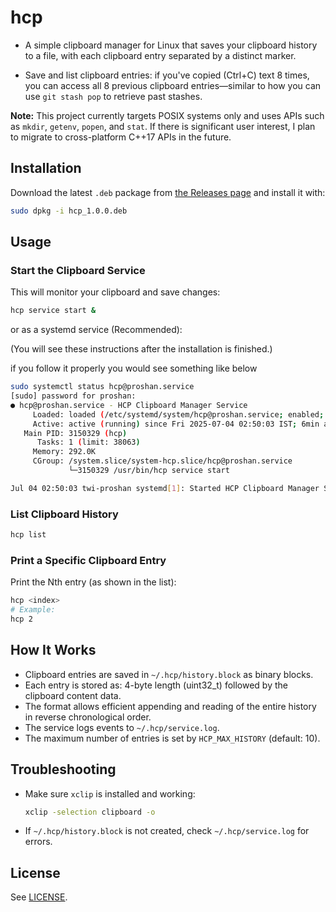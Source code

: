 # hcp

- A simple clipboard manager for Linux that saves your clipboard history to a file, with each clipboard entry separated by a distinct marker.

- Save and list clipboard entries: if you've copied (Ctrl+C) text 8 times, you can access all 8 previous clipboard entries—similar to how you can use `git stash pop` to retrieve past stashes.

**Note:** This project currently targets POSIX systems only and uses APIs such as `mkdir`, `getenv`, `popen`, and `stat`. If there is significant user interest, I plan to migrate to cross-platform C++17 APIs in the future.

## Installation

Download the latest `.deb` package from [the Releases page](https://github.com/Agent-Hellboy/hcp/releases) and install it with:
```sh
sudo dpkg -i hcp_1.0.0.deb
```

## Usage

### Start the Clipboard Service
This will monitor your clipboard and save changes:
```sh
hcp service start &
```

or as a systemd service (Recommended):

(You will see these instructions after the installation is finished.)

if you follow it properly you would see something like below
```bash 
sudo systemctl status hcp@proshan.service
[sudo] password for proshan: 
● hcp@proshan.service - HCP Clipboard Manager Service
     Loaded: loaded (/etc/systemd/system/hcp@proshan.service; enabled; vendor preset: enabled)
     Active: active (running) since Fri 2025-07-04 02:50:03 IST; 6min ago
   Main PID: 3150329 (hcp)
      Tasks: 1 (limit: 38063)
     Memory: 292.0K
     CGroup: /system.slice/system-hcp.slice/hcp@proshan.service
             └─3150329 /usr/bin/hcp service start

Jul 04 02:50:03 twi-proshan systemd[1]: Started HCP Clipboard Manager Service.
```
### List Clipboard History
```sh
hcp list
```

### Print a Specific Clipboard Entry
Print the Nth entry (as shown in the list):
```sh
hcp <index>
# Example:
hcp 2
```

## How It Works
- Clipboard entries are saved in `~/.hcp/history.block` as binary blocks.
- Each entry is stored as: 4-byte length (uint32_t) followed by the clipboard content data.
- The format allows efficient appending and reading of the entire history in reverse chronological order.
- The service logs events to `~/.hcp/service.log`.
- The maximum number of entries is set by `HCP_MAX_HISTORY` (default: 10).

## Troubleshooting
- Make sure `xclip` is installed and working:
  ```sh
  xclip -selection clipboard -o
  ```
- If `~/.hcp/history.block` is not created, check `~/.hcp/service.log` for errors.

## License
See [LICENSE](LICENSE).
